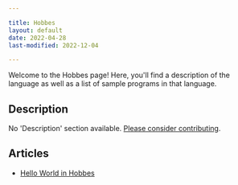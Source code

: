 ```yaml
---

title: Hobbes
layout: default
date: 2022-04-28
last-modified: 2022-12-04

---
```


Welcome to the Hobbes page! Here, you'll find a description of the language as well as a list of sample programs in that language.

## Description

No 'Description' section available. [Please consider contributing](https://github.com/TheRenegadeCoder/sample-programs-website).

## Articles

- [Hello World in Hobbes](https://sampleprograms.io/projects/hello-world/hobbes)